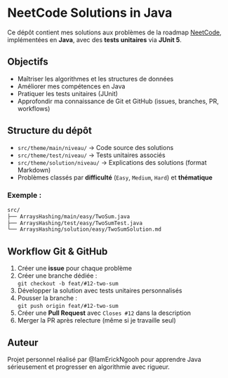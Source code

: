 # NeetCode Solutions in Java

Ce dépôt contient mes solutions aux problèmes de la roadmap [NeetCode](https://neetcode.io/roadmap), implémentées en **Java**, avec des **tests unitaires** via **JUnit 5**.

## Objectifs

- Maîtriser les algorithmes et les structures de données
- Améliorer mes compétences en Java
- Pratiquer les tests unitaires (JUnit)
- Approfondir ma connaissance de Git et GitHub (issues, branches, PR, workflows)


## Structure du dépôt

- `src/theme/main/niveau/` → Code source des solutions
- `src/theme/test/niveau/` → Tests unitaires associés
- `src/theme/solution/niveau/` → Explications des solutions (format Markdown)
- Problèmes classés par **difficulté** (`Easy`, `Medium`, `Hard`) et **thématique**

### Exemple :
```bash
src/
├── ArraysHashing/main/easy/TwoSum.java
├── ArraysHashing/test/easy/TwoSumTest.java
└── ArraysHashing/solution/easy/TwoSumSolution.md
```

## Workflow Git & GitHub

1. Créer une **issue** pour chaque problème
2. Créer une branche dédiée :  
   `git checkout -b feat/#12-two-sum`
3. Développer la solution avec tests unitaires personnalisés
4. Pousser la branche :  
   `git push origin feat/#12-two-sum`
5. Créer une **Pull Request** avec `Closes #12` dans la description
6. Merger la PR après relecture (même si je travaille seul)


## Auteur

Projet personnel réalisé par @IamErickNgooh pour apprendre Java sérieusement et progresser en algorithmie avec rigueur.
